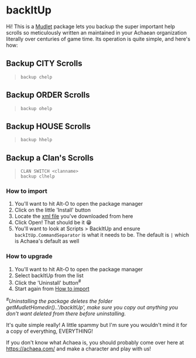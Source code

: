 # backItUp

Hi! This is a [Mudlet](https://mudlet.org/) package lets you backup the super important help scrolls so meticulously written an maintained in your Achaean organization literally over centuries of game time. Its operation is quite simple, and here's how:

## Backup CITY Scrolls

> `backup chelp`

## Backup ORDER Scrolls

> `backup ohelp`

## Backup HOUSE Scrolls

> `backup hhelp`

## Backup a Clan's Scrolls

> `CLAN SWITCH <clanname>`  
> `backup clhelp`

### How to import

1. You'll want to hit Alt-O to open the package manager
2. Click on the little 'Install' button
3. Locate the [xml file](https://github.com/adayoung/backItUp/blob/master/backItUp.xml) you've downloaded from here
4. Click Open! That should be it :grin:
5. You'll want to look at Scripts > BackItUp and ensure `backItUp.CommandSeparator` is what it needs to be. The default is `|` which is Achaea's default as well

### How to upgrade

1. You'll want to hit Alt-O to open the package manager
2. Select backItUp from the list
3. Click the 'Uninstall' button<sup>#</sup>
4. Start again from [How to import](#how-to-import)

*<sup>#</sup>Uninstalling the package deletes the folder getMudletHomedir()..'/backItUp', make sure you copy out anything you don't want deleted from there before uninstalling.*

It's quite simple really! A little spammy but I'm sure you wouldn't mind it for a copy of everything, EVERYTHING!

If you don't know what Achaea is, you should probably come over here at https://achaea.com/ and make a character and play with us!
